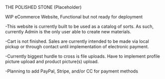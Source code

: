 THE POLISHED STONE (Placeholder)

WIP eCommerce Website, Functional but not ready for deployment

-This website is currently built to be used as a catalog of sorts. As such, currently Admin is the only user able to create new materials.

-Cart is not finished. Sales are currently intended to be made via local pickup or through contact until implementation of electronic payment.

-Currently biggest hurdle to cross is file uploads. Have to implement profile picture upload and product picture(s) upload.

-Planning to add PayPal, Stripe, and/or CC for payment methods
